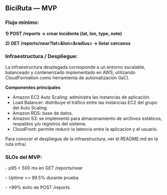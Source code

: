 ## BiciRuta — MVP

### Flujo mínimo:

**1\) POST /reports  → crear incidente (lat, lon, type, note)**

**2\) GET /reports/near?lat=\&lon=\&radius=  → listar cercanos**



### Infraestructura / Despliegue:
La infraestructura desplegada corresponde a un entorno escalable, balanceado y contenerizado implementado en AWS, utilizando CloudFormation como herramienta de automatización (IaC).

**Componentes principales**
* Amazon EC2 Auto Scaling: administra las instancias de aplicación.
* Load Balancer: distribuye el tráfico entre las instancias EC2 del grupo del Auto Scaling.
* Amazon RDS: base de datos.
* Amazon S3: se implementó para almacenamiento de archivos estáticos, respaldos y/o registros del sistema.
* CloudFront: permite reducir la latencia entre la aplicacion y el usuario.

Para conocer el despliegue de la infraestructura, ver el README.md en la ruta infra/.

### SLOs del MVP:

\- p95 < 500 ms en GET /reports/near

\- Uptime >= 99.5% durante prueba

\- >99% éxito de POST /reports



